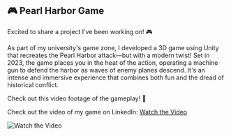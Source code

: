 ## 🎮 Pearl Harbor Game 

Excited to share a project I’ve been working on! 🎮

As part of my university's game zone, I developed a 3D game using Unity that recreates the Pearl Harbor attack—but with a modern twist! Set in 2023, the game places you in the heat of the action, operating a machine gun to defend the harbor as waves of enemy planes descend. It's an intense and immersive experience that combines both fun and the dread of historical conflict.

Check out this video footage of the gameplay! 🎥

Check out the video of my game on LinkedIn: [Watch the Video](https://www.linkedin.com/feed/update/urn:li:activity:7250048979080519680/)


![Watch the Video]([https://raw.githubusercontent.com/shehanm95/Pearl-Harbor-Air-Attack-2023-unity3D/blob/main/Assets/work%20size%20template-04.png](https://media.githubusercontent.com/media/shehanm95/Pearl-Harbor-Air-Attack-2023-unity3D/main/Assets/work%20size%20template-04.png))
